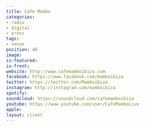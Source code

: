 ```yaml
---
title: Cafe Mambo
categories:
- radio
- digital
- press
tags:
- venue
position: 48
image: 
is-featured: 
is-front: 
website: http://www.cafemamboibiza.com
facebook: https://www.facebook.com/mamboibiza
twitter: https://twitter.com/Mamboibiza
instagram: http://instagram.com/mamboibiza
spotify: 
soundcloud: https://soundcloud.com/cafemamboibiza
youtube: https://www.youtube.com/user/CafeMamboLive
apple: 
layout: client
---
```


